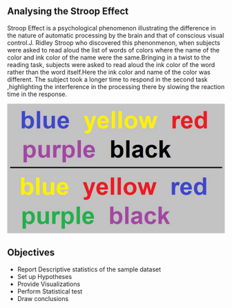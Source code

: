 
## Analysing the Stroop Effect

Stroop  Effect is a psychological phenomenon illustrating the difference in the nature of automatic processing by the brain  and that of conscious visual control.J. Ridley Stroop who discovered this phenonmenon, when subjects were asked to read aloud the list of  words of colors where the name of the color and ink color of the name were the same.Bringing in a twist to the reading task, subjects were asked to read aloud the ink color of the word rather than the word itself.Here the ink color and name of the color was different. The subject took a longer time to respond in the second task ,highlighting the interference in the processing there by slowing the reaction time in the response.


![strooptest](strooptest.png)

## Objectives

- Report Descriptive statistics of the sample dataset
- Set up Hypotheses
- Provide Visualizations 
- Perform Statistical test
- Draw conclusions
